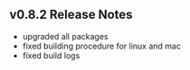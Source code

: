 ## v0.8.2 Release Notes
- upgraded all packages
- fixed building procedure for linux and mac
- fixed build logs
